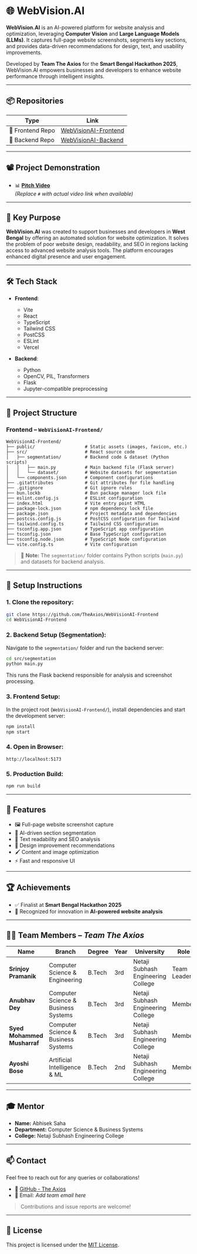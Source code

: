 # 🌐 WebVision.AI

**WebVision.AI** is an AI-powered platform for website analysis and optimization, leveraging **Computer Vision** and **Large Language Models (LLMs)**. It captures full-page website screenshots, segments key sections, and provides data-driven recommendations for design, text, and usability improvements.

Developed by **Team The Axios** for the **Smart Bengal Hackathon 2025**, WebVision.AI empowers businesses and developers to enhance website performance through intelligent insights.

---

## 📦 Repositories

| Type | Link |
|------|------|
| 🔗 Frontend Repo | [WebVisionAI-Frontend](https://github.com/TheAxios/WebVisionAI-Frontend) |
| 🔗 Backend Repo  | [WebVisionAI-Backend](https://github.com/TheAxios/WebVisionAI-Backend) |

---

## 📽️ Project Demonstration

- 📊 **[Pitch Video](#)**  
*(Replace `#` with actual video link when available)*

---

## 🎯 Key Purpose

**WebVision.AI** was created to support businesses and developers in **West Bengal** by offering an automated solution for website optimization. It solves the problem of poor website design, readability, and SEO in regions lacking access to advanced website analysis tools. The platform encourages enhanced digital presence and user engagement.

---

## 🛠 Tech Stack

- **Frontend**:  
  - Vite  
  - React  
  - TypeScript  
  - Tailwind CSS  
  - PostCSS  
  - ESLint  
  - Vercel  

- **Backend**:  
  - Python  
  - OpenCV, PIL, Transformers  
  - Flask  
  - Jupyter-compatible preprocessing

---

## 📂 Project Structure

### Frontend – `WebVisionAI-Frontend/`

```
WebVisionAI-Frontend/
├── public/                   # Static assets (images, favicon, etc.)
├── src/                      # React source code
│   ├── segmentation/         # Backend code & dataset (Python scripts)
│   │   ├── main.py           # Main backend file (Flask server)
│   │   └── dataset/          # Website datasets for segmentation
│   └── components.json       # Component configurations
├── .gitattributes            # Git attributes for file handling
├── .gitignore                # Git ignore rules
├── bun.lockb                 # Bun package manager lock file
├── eslint.config.js          # ESLint configuration
├── index.html                # Vite entry point HTML
├── package-lock.json         # npm dependency lock file
├── package.json              # Project metadata and dependencies
├── postcss.config.js         # PostCSS configuration for Tailwind
├── tailwind.config.ts        # Tailwind CSS configuration
├── tsconfig.app.json         # TypeScript app configuration
├── tsconfig.json             # Base TypeScript configuration
├── tsconfig.node.json        # TypeScript Node configuration
└── vite.config.ts            # Vite configuration
```

> 🔁 **Note:** The `segmentation/` folder contains Python scripts (`main.py`) and datasets for backend analysis.

---

## 🔧 Setup Instructions

### 1. Clone the repository:

```bash
git clone https://github.com/TheAxios/WebVisionAI-Frontend
cd WebVisionAI-Frontend
```

### 2. Backend Setup (Segmentation):

Navigate to the `segmentation/` folder and run the backend server:

```bash
cd src/segmentation
python main.py
```

This runs the Flask backend responsible for analysis and screenshot processing.

### 3. Frontend Setup:

In the project root (`WebVisionAI-Frontend/`), install dependencies and start the development server:

```bash
npm install
npm start
```

### 4. Open in Browser:

```
http://localhost:5173
```

### 5. Production Build:

```bash
npm run build
```

---

## 📡 Features

- 🖼️ Full-page website screenshot capture  
- 🧩 AI-driven section segmentation  
- 📝 Text readability and SEO analysis  
- 🎨 Design improvement recommendations  
- 🖌️ Content and image optimization  
- ⚡ Fast and responsive UI  

---

## 🏆 Achievements

- ✅ Finalist at **Smart Bengal Hackathon 2025**  
- 🧠 Recognized for innovation in **AI-powered website analysis**

---

## 👨‍💻 Team Members – *Team The Axios*

| Name                         | Branch                              | Degree | Year | University                         | Role        |
|------------------------------|--------------------------------------|--------|------|-------------------------------------|-------------|
| **Srinjoy Pramanik**         | Computer Science & Engineering       | B.Tech | 3rd  | Netaji Subhash Engineering College | Team Leader |
| **Anubhav Dey**              | Computer Science & Business Systems  | B.Tech | 3rd  | Netaji Subhash Engineering College | Member      |
| **Syed Mohammed Musharraf**  | Computer Science & Business Systems  | B.Tech | 3rd  | Netaji Subhash Engineering College | Member      |
| **Ayoshi Bose**              | Artificial Intelligence & ML         | B.Tech | 2nd  | Netaji Subhash Engineering College | Member      |

---

## 🎓 Mentor

- **Name:** Abhisek Saha  
- **Department:** Computer Science & Business Systems  
- **College:** Netaji Subhash Engineering College

---

## 📫 Contact

Feel free to reach out for any queries or collaborations!

- 🔗 [GitHub - The Axios](https://github.com/TheAxios)  
- 📧 Email: *Add team email here*

> Contributions and issue reports are welcome!

---

## 📄 License

This project is licensed under the [MIT License](LICENSE).

